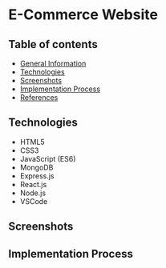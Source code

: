 # E-Commerce Website

## Table of contents
* [General Information](#general-info)
* [Technologies](#technologies)
* [Screenshots](#screenshots)
* [Implementation Process](#implementation)
* [References](#references)

## Technologies

- HTML5
- CSS3
- JavaScript (ES6)
- MongoDB
- Express.js
- React.js
- Node.js
- VSCode 

## Screenshots

## Implementation Process

